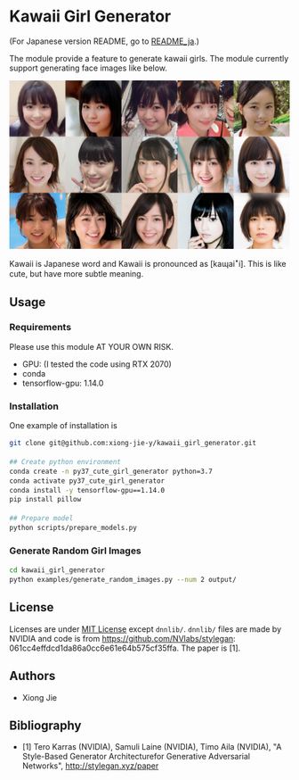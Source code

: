 # Kawaii Girl Generator
(For Japanese version README, go to [README_ja](https://github.com/xiong-jie-y/kawaii_girl_generator/blob/master/README_ja.md).)

The module provide a feature to generate kawaii girls.
The module currently support generating face images like below.

![Catch Image](docs/images/catch_image.jpg)

Kawaii is Japanese word and Kawaii is pronounced as [kaɰaiꜜi].
This is like cute, but have more subtle meaning.

## Usage
### Requirements
Please use this module AT YOUR OWN RISK.

* GPU: (I tested the code using RTX 2070)
* conda
* tensorflow-gpu: 1.14.0

### Installation
One example of installation is
```bash
git clone git@github.com:xiong-jie-y/kawaii_girl_generator.git

## Create python environment
conda create -n py37_cute_girl_generator python=3.7
conda activate py37_cute_girl_generator
conda install -y tensorflow-gpu==1.14.0
pip install pillow

## Prepare model
python scripts/prepare_models.py
```

### Generate Random Girl Images
```bash
cd kawaii_girl_generator
python examples/generate_random_images.py --num 2 output/
```

## License
Licenses are under [MIT License](https://github.com/xiong-jie-y/kawaii_girl_generator/blob/master/LICENSE) except `dnnlib/`.
`dnnlib/` files are made by NVIDIA and code is from https://github.com/NVlabs/stylegan: 061cc4effdcd1da86a0cc6e61e64b575cf35ffa.
The paper is [1].

## Authors
* Xiong Jie

## Bibliography
* [1] Tero Karras (NVIDIA), Samuli Laine (NVIDIA), Timo Aila (NVIDIA), "A Style-Based Generator Architecturefor Generative Adversarial Networks", http://stylegan.xyz/paper